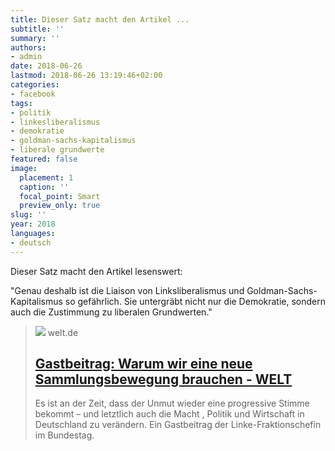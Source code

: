 ```yaml
---
title: Dieser Satz macht den Artikel ...
subtitle: ''
summary: ''
authors:
- admin
date: 2018-06-26
lastmod: 2018-06-26 13:19:46+02:00
categories:
- facebook
tags:
- politik
- linkesliberalismus
- demokratie
- goldman-sachs-kapitalismus
- liberale grundwerte
featured: false
image:
  placement: 1
  caption: ''
  focal_point: Smart
  preview_only: true
slug: ''
year: 2018
languages:
- deutsch
---
```


Dieser Satz macht den Artikel lesenswert:

"Genau deshalb ist die Liaison von Linksliberalismus und Goldman-Sachs-Kapitalismus so gefährlich. Sie untergräbt nicht nur die Demokratie, sondern auch die Zustimmung zu liberalen Grundwerten."
> [![](https://img.welt.de/img/debatte/kommentare/mobile178121520/3111357507-ci16x9-w1200/Sahra-frueher-Sarah-Wagenknecht.jpg)](https://www.welt.de/debatte/kommentare/article178121522/Gastbeitrag-Warum-wir-eine-neue-Sammlungsbewegung-brauchen.html)
> welt.de
> ## [Gastbeitrag: Warum wir eine neue Sammlungsbewegung brauchen - WELT](https://www.welt.de/debatte/kommentare/article178121522/Gastbeitrag-Warum-wir-eine-neue-Sammlungsbewegung-brauchen.html)
>
>Es ist an der Zeit, dass der Unmut wieder eine progressive Stimme bekommt – und letztlich auch die Macht , Politik und Wirtschaft in Deutschland zu verändern. Ein Gastbeitrag der Linke-Fraktionschefin im Bundestag.